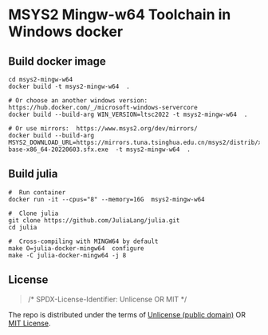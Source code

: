 # MSYS2 Mingw-w64 Toolchain in Windows docker

## Build docker image

```pwsh
cd msys2-mingw-w64
docker build -t msys2-mingw-w64  .

# Or choose an another windows version:  https://hub.docker.com/_/microsoft-windows-servercore
docker build --build-arg WIN_VERSION=ltsc2022 -t msys2-mingw-w64  .

# Or use mirrors:  https://www.msys2.org/dev/mirrors/
docker build --build-arg MSYS2_DOWNLOAD_URL=https://mirrors.tuna.tsinghua.edu.cn/msys2/distrib/x86_64/msys2-base-x86_64-20220603.sfx.exe  -t msys2-mingw-w64  .
```


## Build julia

```pwsh
#  Run container
docker run -it --cpus="8" --memory=16G  msys2-mingw-w64

#  Clone julia
git clone https://github.com/JuliaLang/julia.git
cd julia

#  Cross-compiling with MINGW64 by default
make O=julia-docker-mingw64  configure
make -C julia-docker-mingw64 -j 8
```


## License

> /* SPDX-License-Identifier: Unlicense OR MIT */

The repo is distributed under the terms of [Unlicense (public domain)](LICENSE) OR [MIT License](LICENSE.MIT).
